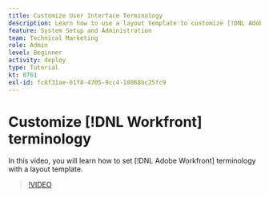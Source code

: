 ```yaml
---
title: Customize User Interface Terminology
description: Learn how to use a layout template to customize [!DNL Adobe Workfront] terminology seen in the user interface for tasks, projects, and other items.
feature: System Setup and Administration
team: Technical Marketing
role: Admin
level: Beginner
activity: deploy
type: Tutorial
kt: 8761
exl-id: fc8f31ae-61f8-4705-9cc4-18068bc25fc9
---
```

# Customize [!DNL Workfront] terminology

In this video, you will learn how to set [!DNL Adobe Workfront] terminology with a layout template.

>[!VIDEO](https://video.tv.adobe.com/v/335074/?quality=12)
